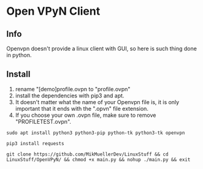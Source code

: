 # Open VPyN Client
## Info
Openvpn doesn't provide a linux client with GUI, so here is such thing done in python.


## Install
1. rename "[demo]profile.ovpn to "profile.ovpn"
2. install the dependencies with pip3 and apt. 
3. It doesn't matter what the name of your Openvpn file is, it is only important that it ends with the ".opvn" file extension.
4. If you choose your own .ovpn file, make sure to remove "PROFILETEST.ovpn".

````
sudo apt install python3 python3-pip python-tk python3-tk openvpn
````

````
pip3 install requests
````

````
git clone https://github.com/MikMuellerDev/LinuxStuff && cd LinuxStuff/OpenVPyN/ && chmod +x main.py && nohup ./main.py && exit
````
